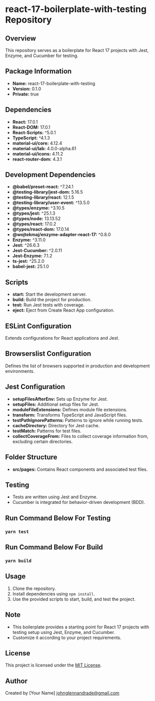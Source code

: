 # react-17-boilerplate-with-testing Repository

## Overview
This repository serves as a boilerplate for React 17 projects with Jest, Enzyme, and Cucumber for testing.

## Package Information
- **Name:** react-17-boilerplate-with-testing
- **Version:** 0.1.0
- **Private:** true

## Dependencies
- **React:** 17.0.1
- **React-DOM:** 17.0.1
- **React-Scripts:** ^5.0.1
- **TypeScript:** ^4.1.3
- **material-ui/core:** 4.12.4
- **material-ui/lab:** 4.0.0-alpha.61
- **material-ui/icons:** 4.11.2
- **react-router-dom:** 4.3.1

## Development Dependencies
- **@babel/preset-react:** ^7.24.1
- **@testing-library/jest-dom:** 5.16.5
- **@testing-library/react:** 12.1.5
- **@testing-library/user-event:** ^13.5.0
- **@types/enzyme:** ^3.10.5
- **@types/jest:** ^25.1.3
- **@types/node:** 13.13.52
- **@types/react:** 17.0.2
- **@types/react-dom:** 17.0.14
- **@wojtekmaj/enzyme-adapter-react-17:** ^0.8.0
- **Enzyme:** ^3.11.0
- **Jest:** ^26.6.3
- **Jest-Cucumber:** ^2.0.11
- **Jest-Enzyme:** 7.1.2
- **ts-jest:** ^25.2.0
- **babel-jest:** 25.1.0

## Scripts
- **start:** Start the development server.
- **build:** Build the project for production.
- **test:** Run Jest tests with coverage.
- **eject:** Eject from Create React App configuration.

## ESLint Configuration
Extends configurations for React applications and Jest.

## Browserslist Configuration
Defines the list of browsers supported in production and development environments.

## Jest Configuration
- **setupFilesAfterEnv:** Sets up Enzyme for Jest.
- **setupFiles:** Additional setup files for Jest.
- **moduleFileExtensions:** Defines module file extensions.
- **transform:** Transforms TypeScript and JavaScript files.
- **testPathIgnorePatterns:** Patterns to ignore while running tests.
- **cacheDirectory:** Directory for Jest cache.
- **testMatch:** Patterns for test files.
- **collectCoverageFrom:** Files to collect coverage information from, excluding certain directories.

## Folder Structure
- **src/pages:** Contains React components and associated test files.

## Testing
- Tests are written using Jest and Enzyme.
- Cucumber is integrated for behavior-driven development (BDD).

## Run Command Below For Testing
### `yarn test`

## Run Command Below For Build
### `yarn build`

## Usage
1. Clone the repository.
2. Install dependencies using `npm install`.
3. Use the provided scripts to start, build, and test the project.

## Note
- This boilerplate provides a starting point for React 17 projects with testing setup using Jest, Enzyme, and Cucumber.
- Customize it according to your project requirements.

## License
This project is licensed under the [MIT License](https://opensource.org/licenses/MIT).

## Author
Created by [Your Name] <johnglennandrade@gmail.com>
